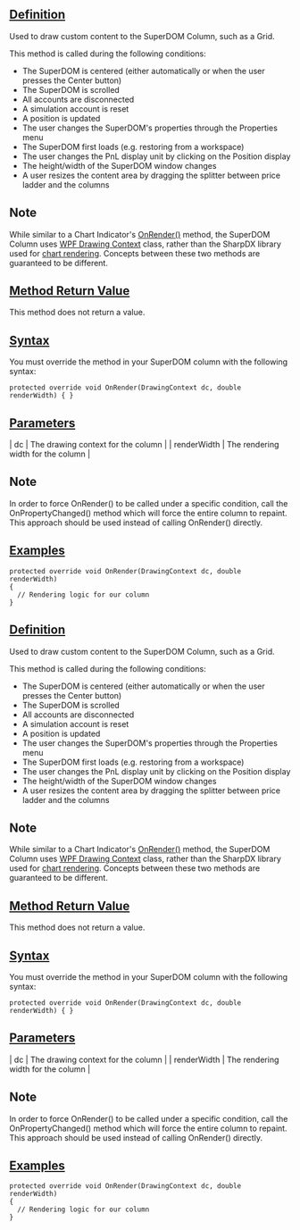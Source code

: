 ## [Definition](https://developer.ninjatrader.com/docs/desktop/superdomcolumn_onrender\#definition)

Used to draw custom content to the SuperDOM Column, such as a Grid.

This method is called during the following conditions:

- The SuperDOM is centered (either automatically or when the user presses the Center button)
- The SuperDOM is scrolled
- All accounts are disconnected
- A simulation account is reset
- A position is updated
- The user changes the SuperDOM's properties through the Properties menu
- The SuperDOM first loads (e.g. restoring from a workspace)
- The user changes the PnL display unit by clicking on the Position display
- The height/width of the SuperDOM window changes
- A user resizes the content area by dragging the splitter between price ladder and the columns

## Note

While similar to a Chart Indicator's [OnRender()](https://developer.ninjatrader.com/docs/desktop/onrender) method, the SuperDOM Column uses [WPF Drawing Context](https://msdn.microsoft.com/en-us/library/system.windows.media.drawingcontext(v=vs.110).aspx) class, rather than the SharpDX library used for [chart rendering](https://developer.ninjatrader.com/docs/desktop/rendering). Concepts between these two methods are guaranteed to be different.

## [Method Return Value](https://developer.ninjatrader.com/docs/desktop/superdomcolumn_onrender\#method-return-value)

This method does not return a value.

## [Syntax](https://developer.ninjatrader.com/docs/desktop/superdomcolumn_onrender\#syntax)

You must override the method in your SuperDOM column with the following syntax:

`protected override void OnRender(DrawingContext dc, double renderWidth) { }`

## [Parameters](https://developer.ninjatrader.com/docs/desktop/superdomcolumn_onrender\#parameters)

| dc | The drawing context for the column |
| renderWidth | The rendering width for the column |

## Note

In order to force OnRender() to be called under a specific condition, call the OnPropertyChanged() method which will force the entire column to repaint. This approach should be used instead of calling OnRender() directly.

## [Examples](https://developer.ninjatrader.com/docs/desktop/superdomcolumn_onrender\#examples)

```jsx-150469391 csharp
protected override void OnRender(DrawingContext dc, double renderWidth)
{
  // Rendering logic for our column
}

```

## [Definition](https://developer.ninjatrader.com/docs/desktop/superdomcolumn_onrender\#definition)

Used to draw custom content to the SuperDOM Column, such as a Grid.

This method is called during the following conditions:

- The SuperDOM is centered (either automatically or when the user presses the Center button)
- The SuperDOM is scrolled
- All accounts are disconnected
- A simulation account is reset
- A position is updated
- The user changes the SuperDOM's properties through the Properties menu
- The SuperDOM first loads (e.g. restoring from a workspace)
- The user changes the PnL display unit by clicking on the Position display
- The height/width of the SuperDOM window changes
- A user resizes the content area by dragging the splitter between price ladder and the columns

## Note

While similar to a Chart Indicator's [OnRender()](https://developer.ninjatrader.com/docs/desktop/onrender) method, the SuperDOM Column uses [WPF Drawing Context](https://msdn.microsoft.com/en-us/library/system.windows.media.drawingcontext(v=vs.110).aspx) class, rather than the SharpDX library used for [chart rendering](https://developer.ninjatrader.com/docs/desktop/rendering). Concepts between these two methods are guaranteed to be different.

## [Method Return Value](https://developer.ninjatrader.com/docs/desktop/superdomcolumn_onrender\#method-return-value)

This method does not return a value.

## [Syntax](https://developer.ninjatrader.com/docs/desktop/superdomcolumn_onrender\#syntax)

You must override the method in your SuperDOM column with the following syntax:

`protected override void OnRender(DrawingContext dc, double renderWidth) { }`

## [Parameters](https://developer.ninjatrader.com/docs/desktop/superdomcolumn_onrender\#parameters)

| dc | The drawing context for the column |
| renderWidth | The rendering width for the column |

## Note

In order to force OnRender() to be called under a specific condition, call the OnPropertyChanged() method which will force the entire column to repaint. This approach should be used instead of calling OnRender() directly.

## [Examples](https://developer.ninjatrader.com/docs/desktop/superdomcolumn_onrender\#examples)

```jsx-150469391 csharp
protected override void OnRender(DrawingContext dc, double renderWidth)
{
  // Rendering logic for our column
}

```